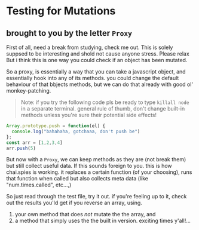 # Testing for Mutations

## brought to you by the letter `Proxy`

First of all, need a break from studying, check me out. This is solely suppsed
to be interesting and shold  not cause anyone stress. Please relax But i think
this is one way you could check if an object has been mutated.

So a proxy, is essentially a way that you can take a javascript object, and
essentially hook into any of its methods. you could change the default behaviour
of that bbjects methods, but we can do that already with good ol' monkey-patching.

> Note: if you try the following code pls be ready to type `killall node` in a
> separate terminal. general rule of thumb, don't change built-in methods unless
> you're sure their potential side effects!

```js
Array.prototype.push = function(el) {
  console.log("bahahaha, gotchaaa, don't push be")
};
const arr = [1,2,3,4]
arr.push(5)
```

But now with a `Proxy`, we can keep methods as they are (not break them) but still
collect useful data. If this sounds foreign to you. this is how
chai.spies is working. it replaces a certain function (of your choosing), runs
that function when called but also collects meta data (like "num.times.called",
etc...,)

So just read through the test file, try it out. if you're feeling up to it,
check out the results you'ld get if you reverse an array, using.

1. your own method that does *not* mutate the the array, and
2. a method that simply uses the the built in version.
exciting times y'all!...

